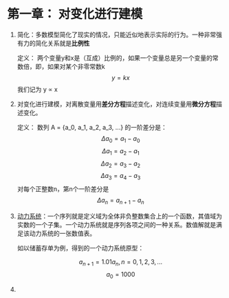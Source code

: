 # 第一章： 对变化进行建模

1. 简化：多数模型简化了现实的情况，只能近似地表示实际的行为。一种非常强有力的简化关系就是**比例性**

   定义： 两个变量y和x是（互成）比例的，如果一个变量总是另一个变量的常数倍，即，如果对某个非零常数k
$$ y = k x $$
   我们记为 y ∝ x

   

2. 对变化进行建模，对离散变量用**差分方程**描述变化，对连续变量用**微分方程**描述变化。

   定义： 数列 A = \{a_0, a_1, a_2, a_3, ...\} 的一阶差分是：
   $$ \Delta a_0 = a_1 - a_0 $$
   $$ \Delta a_1 = a_2 - a_1 $$
   $$ \Delta a_2 = a_3 - a_2 $$
   $$ \Delta a_3 = a_4 - a_3 $$
   对每个正整数n，第n个一阶差分是
   $$ \Delta a_n = a_{n+1}  - a_n $$

   

3. [动力系统](https://baike.baidu.com/item/%E5%8A%A8%E5%8A%9B%E7%B3%BB%E7%BB%9F/9812156?fr=aladdin)：一个序列就是定义域为全体非负整数集合上的一个函数，其值域为实数的一个子集。一个动力系统就是序列各项之间的一种关系。数值解就是满足该动力系统的一张数值表。

   如以储蓄存单为例，得到的一个动力系统原型：

   $$ a_{n+1} = 1.01a_n,   n = 0,1,2,3,... $$
   $$ a_0 = 1000 $$

   

4. 